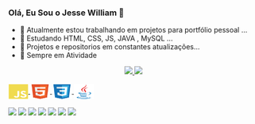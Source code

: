 ### Olá, Eu Sou o Jesse William 👋

- 🔭 Atualmente estou trabalhando em projetos para portfólio pessoal  ...
- 🌱 Estudando HTML, CSS, JS, JAVA , MySQL ...
- 🦋 Projetos e repositorios em constantes atualizações...
- 🐼 Sempre em Atividade

<div align="center">
  <a href="https://github.com/jessewilliam1">
  <img height="180em" src="https://github-readme-stats.vercel.app/api?username=jessewilliam1&show_icons=true&theme=white&include_all_commits=true&count_private=true"/>
  <img height="180em" src="https://github-readme-stats.vercel.app/api/top-langs/?username=jessewilliam1&layout=compact&langs_count=7&theme=white"/>

 </div>
  
  <div style="display: inline_block"><br>
  <img align="center" alt="jesse-Js" height="30" width="40" src="https://raw.githubusercontent.com/devicons/devicon/master/icons/javascript/javascript-plain.svg">
  <img align="center" alt="jesse-HTML" height="30" width="40" src="https://raw.githubusercontent.com/devicons/devicon/master/icons/html5/html5-original.svg">
  <img align="center" alt="jesse-CSS" height="30" width="40" src="https://raw.githubusercontent.com/devicons/devicon/master/icons/css3/css3-original.svg">
  <img align="center" alt="jesse-Java" height="30" width="40" src="https://raw.githubusercontent.com/devicons/devicon/master/icons/java/java-original.svg">
    
    
</div>

  <br>
  
  <div>
     <a href="https://www.youtube.com/channel/UCw1eZilaGT4HrcDcKBEYg1Q" target="_blank"><img src="https://img.shields.io/badge/YouTube-FF0000?style=for-the-badge&logo=youtube&logoColor=white" target="_blank"></a>
  <a href="https://www.instagram.com/lyncdesign/" target="_blank"><img src="https://img.shields.io/badge/-Instagram-%23E4405F?style=for-the-badge&logo=instagram&logoColor=white" target="_blank"></a>
  <a href="https://www.linkedin.com/in/jesse-william/" target="_blank"><img src="https://img.shields.io/badge/-LinkedIn-%230077B5?style=for-the-badge&logo=linkedin&logoColor=white" target="_blank"></a>
    <a href="https://www.facebook.com/jesslync1" target="_blank"><img src="https://img.shields.io/badge/Facebook-1877F2?style=for-the-badge&logo=facebook&logoColor=white" target="_blank"></a>
      <a href="gmail.com" target="_blank"><img src="https://img.shields.io/badge/Gmail-D14836?style=for-the-badge&logo=gmail&logoColor=white" target="_blank"></a>
     <a href="outlook.com" target="_blank"><img src="https://img.shields.io/badge/Microsoft_Outlook-0078D4?style=for-the-badge&logo=microsoft-outlook&logoColor=white" target="_blank"></a>
     <a href="discord.com" target="_blank"><img src="https://img.shields.io/badge/Discord-7289DA?style=for-the-badge&logo=discord&logoColor=white" target="_blank"></a>
   </div>
  
 
